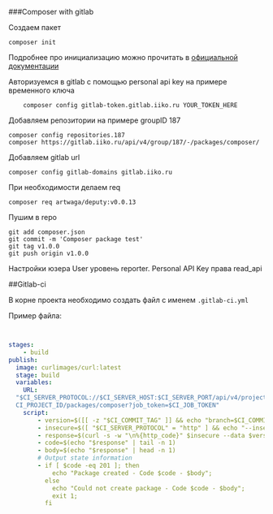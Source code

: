 ###Composer with gitlab

Создаем пакет
```
composer init
```
Подробнее про инициализацию можно прочитать в [официальной документации](https://getcomposer.org/doc/03-cli.md#init)

Авторизуемся в gitlab с помощью personal api key на примере временного ключа
```shell
    composer config gitlab-token.gitlab.iiko.ru YOUR_TOKEN_HERE
```

Добавляем репозитории на примере groupID 187
```shell
composer config repositories.187 
composer https://gitlab.iiko.ru/api/v4/group/187/-/packages/composer/

```
Добавляем gitlab url
```shell 
composer config gitlab-domains gitlab.iiko.ru
```
При необходимости делаем req
```shell
composer req artwaga/deputy:v0.0.13
```
Пушим в repo
```shell
git add composer.json
git commit -m 'Composer package test'
git tag v1.0.0
git push origin v1.0.0
```

Настройки юзера
User уровень reporter. Personal API Key права read_api

##Gitlab-ci

В корне проекта необходимо создать файл с именем `.gitlab-ci.yml`

Пример файла:
```yaml


stages:
    - build
publish:
  image: curlimages/curl:latest
  stage: build
  variables:
    URL:
  "$CI_SERVER_PROTOCOL://$CI_SERVER_HOST:$CI_SERVER_PORT/api/v4/projects/$
  CI_PROJECT_ID/packages/composer?job_token=$CI_JOB_TOKEN"
    script:
        - version=$([[ -z "$CI_COMMIT_TAG" ]] && echo "branch=$CI_COMMIT_REF_NAME" || echo "tag=$CI_COMMIT_TAG")
        - insecure=$([ "$CI_SERVER_PROTOCOL" = "http" ] && echo "--insecure" || echo "")
        - response=$(curl -s -w "\n%{http_code}" $insecure --data $version $URL)
        - code=$(echo "$response" | tail -n 1)
        - body=$(echo "$response" | head -n 1)
        # Output state information
        - if [ $code -eq 201 ]; then
            echo "Package created - Code $code - $body";
          else
            echo "Could not create package - Code $code - $body";
            exit 1;
          fi
```